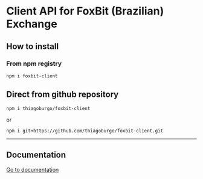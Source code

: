 # Client API for FoxBit (Brazilian) Exchange

## How to install
### From npm registry
``
npm i foxbit-client
``

## Direct from github repository

``
npm i thiagoburgo/foxbit-client
``

or  

``
npm i git+https://github.com/thiagoburgo/foxbit-client.git
``

---

## Documentation

[Go to documentation](https://thiagoburgo.github.io/foxbit-client/docs/globals.html)


